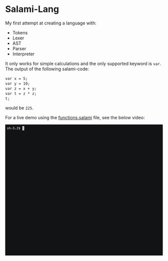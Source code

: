 # Salami-Lang

My first attempt at creating a language with:

* Tokens
* Lexer
* AST
* Parser
* Interpreter

It only works for simple calculations and the only supported 
keyword is `var`. The output of the following salami-code:

```
var x = 5; 
var y = 10; 
var z = x + y; 
var t = z * z;
t;
```

would be `225`.

For a live demo using the [functions.salami](./examples/functions.salami) file, 
see the below video:

![Demo](./imgs/demo.gif)